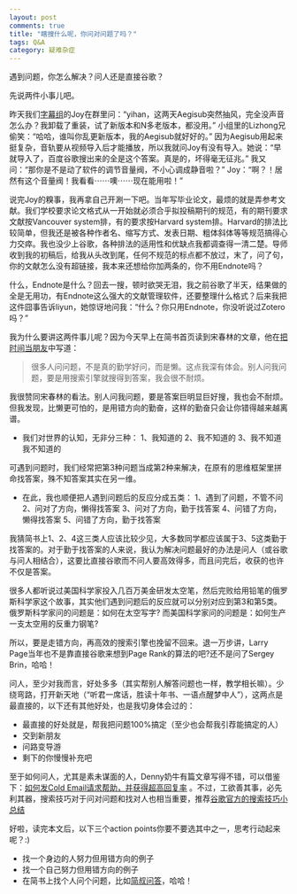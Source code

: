 ```yaml
---
layout: post
comments: true
title: "瞎搜什么呢，你问对问题了吗？"
tags: Q&A
category: 疑难杂症
---
```


遇到问题，你怎么解决？问人还是直接谷歌？

先说两件小事儿吧。

昨天我们[字幕组]( http://i.youku.com/jeromefellows)的Joy在群里问：“yihan，这两天Aegisub突然抽风，完全没声音怎么办？我卸载了重装，试了新版本和N多老版本，都没用。”
小组里的Lizhong兄偷笑：“哈哈，谁叫你乱更新版本，我的Aegisub就好好的。”
因为Aegisub用起来挺复杂，音轨要从视频导入后才能播放，所以我就问Joy有没有导入。她说：“早就导入了，百度谷歌搜出来的全是这个答案。真是的，坏得毫无征兆。”
我又问：“那你是不是动了软件的调节音量阀，不小心调成静音啦？”
Joy：“啊？！居然有这个音量阀！我看看⋯⋯噢⋯⋯现在能用啦！”

说完Joy的糗事，我再拿自己开涮一下吧。当年写毕业论文，最烦的就是弄参考文献。我们学校要求论文格式从一开始就必须合乎拟投稿期刊的规范，有的期刊要求文献按Vancouver system排，有的要求按Harvard system排。Harvard的排法比较简单，但我还是被各种作者名、缩写方式、发表日期、粗体斜体等等规范搞得心力交瘁。我也没少上谷歌，各种排法的适用性和优缺点我都调查得一清二楚。导师收到我的初稿后，给我从头改到尾，任何不规范的标点都不放过，末了，问了句，你的文献怎么没有超链接，我本来还想给你加两条的，你不用Endnote吗？

什么，Endnote是什么？回去一搜，顿时欲哭无泪，我之前谷歌了半天，结果做的全是无用功，有Endnote这么强大的文献管理软件，还要整理什么格式？后来我把这件囧事告诉liyun，她惊讶地问我：“什么？你只用Endnote，你没听说过Zotero吗？”

我为什么要讲这两件事儿呢？因为今天早上在简书首页读到宋春林的文章，他在[把时间当朋友](http://jianshu.io/p/15029edaefe8)中写道：
>很多人问问题，不是真的勤学好问，而是懒。这点我深有体会。别人问我问题，要是用搜索引擎就搜得到答案，我会很不耐烦。

我很赞同宋春林的看法。别人问我问题，要是答案巨明显巨好搜，我也会不耐烦。但我发现，比懒更可怕的，是用错方向的勤奋，这样的勤奋只会让你错得越来越离谱。

+ 我们对世界的认知，无非分三种：
 1、我知道的
 2、我不知道的
 3、我不知道我不知道的

可遇到问题时，我们经常把第3种问题当成第2种来解决，在原有的思维框架里拼命找答案，殊不知答案其实在另一维。

+ 在此，我也顺便把人遇到问题后的反应分成五类：
1、遇到了问题，不管不问
2、问对了方向，懒得找答案
3、问对了方向，勤于找答案
4、问错了方向，懒得找答案
5、问错了方向，勤于找答案

我猜简书上1、2、4这三类人应该比较少见，大多数同学都应该属于3、5这类勤于找答案的。对于勤于找答案的人来说，我认为解决问题最好的办法是问人（或谷歌与问人相结合），这要比直接谷歌而不问人要高效得多，而且问完后，收获的也许不仅是答案。

很多人都听说过美国科学家投入几百万美金研发太空笔，然后完败给用铅笔的俄罗斯科学家这个故事，其实他们遇到问题后的反应就可以分别对应到第3和第5类。
俄罗斯科学家问的问题是：如何在太空写字?
而美国科学家问的问题是：如何生产一支太空用的反重力钢笔?

所以，要是走错方向，再高效的搜索引擎也挽留不回来。退一万步讲，Larry Page当年也不是靠直接谷歌来想到Page Rank的算法的吧?还不是问了Sergey Brin，哈哈！

问人，至少对我而言，好处多多（其实帮别人解答问题也一样，教学相长嘛）。少绕弯路，打开新天地（“听君一席话，胜读十年书、一语点醒梦中人”），这两点是最直接的，以下还有其他好处，也是我切身体会过的：

+ 最直接的好处就是，帮我把问题100%搞定（至少也会帮我引荐能搞定的人）
+ 交到新朋友
+ 问路变导游
+ 剩下的你慢慢补充吧

至于如何问人，尤其是素未谋面的人，Denny奶牛有篇文章写得不错，可以借鉴下：[如何发Cold Email请求帮助，并获得超高回复率](http://www.dennythecow.com/?p=411) 。不过，工欲善其事，必先利其器，搜索技巧对于问对问题和找对人也相当重要，推荐[谷歌官方的搜索技巧小总结](https://www.google.com/intl/en/insidesearch/tipstricks/)

好啦，读完本文后，以下三个action points你要不要选其中之一，思考行动起来呢？:)

+ 找一个身边的人努力但用错方向的例子
+ 找一个自己努力但用错方向的例子
+ 在简书上找个人问个问题，比如[简叔问答](http://jianshu.io/notebooks/23160/list)，哈哈！
